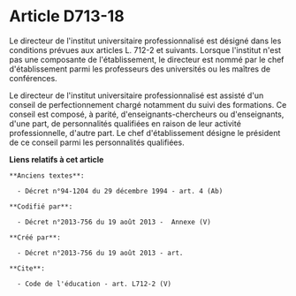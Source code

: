 # Article D713-18

Le directeur de l'institut universitaire professionnalisé est désigné dans les conditions prévues aux articles L. 712-2 et
suivants. Lorsque l'institut n'est pas une composante de l'établissement, le directeur est nommé par le chef d'établissement
parmi les professeurs des universités ou les maîtres de conférences. 

Le directeur de l'institut universitaire professionnalisé est assisté d'un conseil de perfectionnement chargé notamment du
suivi des formations. Ce conseil est composé, à parité, d'enseignants-chercheurs ou d'enseignants, d'une part, de
personnalités qualifiées en raison de leur activité professionnelle, d'autre part. Le chef d'établissement désigne le
président de ce conseil parmi les personnalités qualifiées.

**Liens relatifs à cet article**

	**Anciens textes**:

	  - Décret n°94-1204 du 29 décembre 1994 - art. 4 (Ab)

	**Codifié par**:

	  - Décret n°2013-756 du 19 août 2013 -  Annexe (V)

	**Créé par**:

	  - Décret n°2013-756 du 19 août 2013 - art.

	**Cite**:

	  - Code de l'éducation - art. L712-2 (V)
